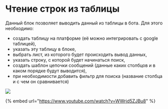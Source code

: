 # Чтение строк из таблицы

Данный блок позволяет выводить данный из таблицы в бота. Для этого необходимо:

* создать таблицу на платформе (её можно интегрировать с google таблицей),
* указать эту таблицу в блоке,
* выбрать лист, из которого будет происходить вывод данных,
* указать строку, с которой будет начинаться поиск,
* создать шаблон цепочки сообщений (данные каких столбцов и в каком порядке будут выводится),
* при необходимости добавить фильтр для поиска (название столбца и с чем он сравнивается)

![](../../../../.gitbook/assets/9г.png)

{% embed url="https://www.youtube.com/watch?v=WWrjd5ZJBu8" %}
